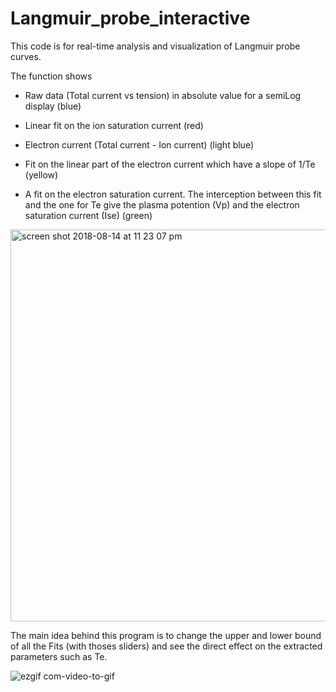# Langmuir_probe_interactive

This code is for real-time analysis and visualization of Langmuir probe curves.

The function shows 

- Raw data (Total current vs tension) in absolute value for a semiLog display (blue)

- Linear fit on the ion saturation current (red)

- Electron current (Total current - Ion current) (light blue)

- Fit on the linear part of the electron current which have a slope of 1/Te (yellow)

- A fit on the electron saturation current. The interception between this fit and the one for Te give the plasma potention (Vp) and the electron saturation current (Ise) (green)


<img width="627" alt="screen shot 2018-08-14 at 11 23 07 pm" src="https://user-images.githubusercontent.com/33142211/44129941-0df893e0-a019-11e8-8a93-f3b18349ce88.png">



The main idea behind this program is to change the upper and lower bound of all the Fits (with thoses sliders) and see the direct effect on the extracted parameters such as Te.



![ezgif com-video-to-gif](https://user-images.githubusercontent.com/33142211/44130214-64b3fec6-a01a-11e8-8a73-f7b5dfd90016.gif)
